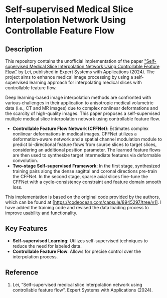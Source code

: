# Self-supervised Medical Slice Interpolation Network Using Controllable Feature Flow

## Description
This repository contains the unofficial implementation of the paper ["Self-supervised Medical Slice Interpolation Network Using Controllable Feature Flow"](https://www.sciencedirect.com/science/article/pii/S0957417423024454) by Lei, published in Expert Systems with Applications (2024). The project aims to enhance medical image processing by using a self-supervised learning approach for interpolating medical slices with controllable feature flow.

Deep learning-based image interpolation methods are confronted with various challenges in their application to anisotropic medical volumetric data (i.e., CT and MR images) due to complex nonlinear deformations and the scarcity of high-quality images. This paper proposes a self-supervised multiple medical slice interpolation network using controllable feature flow.

- **Controllable Feature Flow Network (CFFNet)**: Estimates complex nonlinear deformations in medical images. CFFNet utilizes a deformation-aware network and a spatial channel modulation module to predict bi-directional feature flows from source slices to target slices, considering an additional position parameter. The learned feature flows are then used to synthesize target intermediate features via deformable convolution.
- **Two-stage Self-supervised Framework**: In the first stage, synthesized training pairs along the dense sagittal and coronal directions pre-train the CFFNet. In the second stage, sparse axial slices fine-tune the CFFNet with a cycle-consistency constraint and feature domain smooth loss.

This implementation is based on the original code provided by the authors, which can be found at [https://codeocean.com/capsule/8945297/tree/v1]. I have added the training code and revised the data loading process to improve usability and functionality.

## Key Features
- **Self-supervised Learning**: Utilizes self-supervised techniques to reduce the need for labeled data.
- **Controllable Feature Flow**: Allows for precise control over the interpolation process.

## Reference
1. Lei, “Self-supervised medical slice interpolation network using controllable feature flow”, Expert Systems with Applications (2024).
